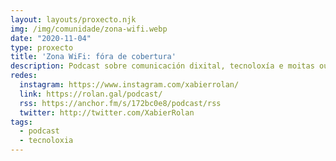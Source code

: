 ```yaml
---
layout: layouts/proxecto.njk
img: /img/comunidade/zona-wifi.webp
date: "2020-11-04"
type: proxecto
title: 'Zona WiFi: fóra de cobertura'
description: Podcast sobre comunicación dixital, tecnoloxía e moitas outras cousas que me pasan pola cabeza.
redes:
  instagram: https://www.instagram.com/xabierrolan/
  link: https://rolan.gal/podcast/
  rss: https://anchor.fm/s/172bc0e8/podcast/rss
  twitter: http://twitter.com/XabierRolan
tags:
  - podcast
  - tecnoloxia
---
```

